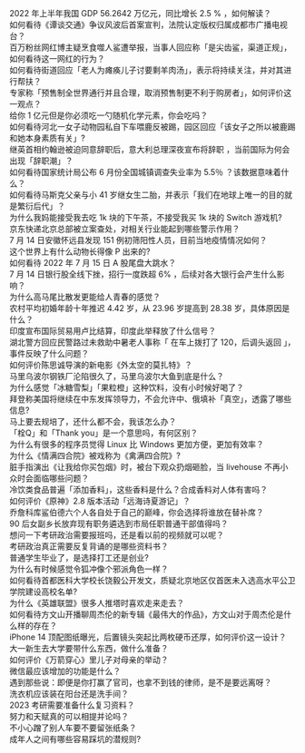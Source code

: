 2022 年上半年我国 GDP 56.2642 万亿元，同比增长 2.5 % ，如何解读？  
如何看待《谭谈交通》争议风波后首案宣判，法院认定版权归属成都市广播电视台？  
百万粉丝网红博主疑烹食噬人鲨遭举报，当事人回应称「是尖齿鲨，渠道正规」，如何看待这一网红的行为？  
如何看待街道回应「老人为瘫痪儿子讨要剩羊肉汤」，表示将持续关注，并对其进行帮扶？  
专家称「预售制全世界通行并且合理，取消预售制更不利于购房者」，如何评价这一观点？  
给你 1 亿元但是你必须吃一勺随机化学元素，你会吃吗？  
如何看待河北一女子动物园私自下车喂鹿反被踢，园区回应「该女子之所以被鹿踢和她本身素质有关」?  
继英首相约翰逊被迫同意辞职后，意大利总理深夜宣布将辞职 ，当前国际为何会出现「辞职潮」？  
如何看待国家统计局公布 6 月份全国城镇调查失业率为 5.5％ ？该数据意味着什么？  
如何看待马斯克父亲与小 41 岁继女生二胎，并表示「我们在地球上唯一的目的就是繁衍后代」？  
为什么我妈能接受我去吃 1k 块的下午茶，不接受我买 1k 块的 Switch 游戏机?  
京东快递北京总部被立案查处，对相关行业能起到哪些警示作用？  
7 月 14 日安徽怀远县发现 151 例初筛阳性人员，目前当地疫情情况如何？  
这个世界上有什么动物长得像 P 出来的?  
如何看待 2022 年 7 月 15 日 A 股尾盘大跳水？  
7 月 14 日银行股全线下挫，招行一度跌超 6% ，后续对各大银行会产生什么影响？  
为什么高马尾比散发更能给人青春的感觉？  
农村平均初婚年龄十年推迟 4.42 岁，从 23.96 岁提高到 28.38 岁，具体原因是什么？  
印度宣布国际贸易用卢比结算，印度此举释放了什么信号？  
湖北警方回应民警路过未救助中暑老人事称「 在车上拨打了 120，后调头返回 」，事件反映了什么问题？  
如何评价陈思诚导演的新电影《外太空的莫扎特》？  
马里乌波尔钢铁厂沦陷很久了，马里乌波尔大鱼到底是什么？  
为什么感觉「冰糖雪梨」「果粒橙」这种饮料，没有小时候好喝了？  
拜登称美国将继续在中东发挥领导力，不会允许中、俄填补「真空」，透露了哪些信息?  
马上要去规培了，还什么都不会，我该怎么办？  
「栓Q」和「Thank you」是一个意思吗，有何区别？  
为什么有很多的程序员觉得 Linux 比 Windows 更加方便，更加有效率？  
为什么《情满四合院》被戏称为《禽满四合院》?  
脏手指演出《让我给你买包烟》时，被台下观众扔烟砸脸，当 livehouse 不再小众时会面临哪些问题？  
冷饮类食品普遍「添加香料」，这些香料是什么？合成香料对人体有害吗？  
如何评价《原神》2.8 版本活动「远海诗夏游记」？  
乔詹科库鲨伯德六个人各自处于自己的巅峰，你会选择将谁放在替补席？  
90 后女副乡长放弃现有职务遴选到市局任职普通干部值得吗？  
想问一下考研政治需要报班吗，还是看以前的视频就可以呢？  
考研政治真正需要反复背诵的是哪些资料书？  
普通学生毕业了，是选择打工还是创业?  
为什么有时候感觉令狐冲像个邪派角色一样？  
如何看待首都医科大学校长饶毅公开发文，质疑北京地区仅首医未入选高水平公卫学院建设高校名单?  
为什么《英雄联盟》很多人推塔时喜欢走来走去？  
如何看待方文山开播聊周杰伦的新专辑《最伟大的作品》，方文山对于周杰伦是什么样的存在？  
iPhone 14 顶配图纸曝光，后置镜头突起比两枚硬币还厚，如何评价这一设计？  
大一新生去大学要带什么东西，做什么准备？  
如何评价《万箭穿心》里儿子对母亲的举动？  
微信最应该增加的功能是什么？  
遇到那些说：即便是你打赢了官司，也拿不到钱的律师，是不是要远离呀？  
洗衣机应该装在阳台还是洗手间？  
2023 考研需要准备什么复习资料？  
努力和天赋真的可以相提并论吗？  
不小心蹭了别人车要不要留张纸条？  
成年人之间有哪些容易踩坑的潜规则?  
